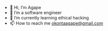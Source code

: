 - 👋 Hi, I’m Agape
- 👀 I’m a software engineer
- 🌱 I’m currently learning ethical hacking 
- 📫 How to reach me okontaagape@gmail.com

<!---
agapxx/agapxx is a ✨ special ✨ repository because its `README.md` (this file) appears on your GitHub profile.
You can click the Preview link to take a look at your changes.
--->

